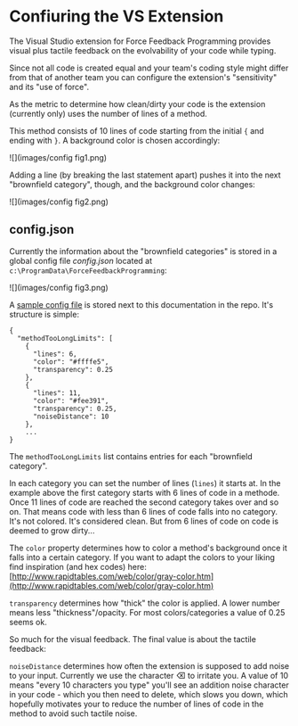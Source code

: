 # Confiuring the VS Extension

The Visual Studio extension for Force Feedback Programming provides visual plus tactile feedback on the evolvability of your code while typing.

Since not all code is created equal and your team's coding style might differ from that of another team you can configure the extension's "sensitivity" and its "use of force".

As the metric to determine how clean/dirty your code is the extension (currently only) uses the number of lines of a method.

This method consists of 10 lines of code starting from the initial `{` and ending with `}`. A background color is chosen accordingly:

![](images/config fig1.png)

Adding a line (by breaking the last statement apart) pushes it into the next "brownfield category", though, and the background color changes:

![](images/config fig2.png)

## config.json

Currently the information about the "brownfield categories" is stored in a global config file _config.json_ located at `c:\ProgramData\ForceFeedbackProgramming`:

![](images/config fig3.png)

A [sample config file](config.json) is stored next to this documentation in the repo. It's structure is simple:

```
{
  "methodTooLongLimits": [
    {
      "lines": 6,
      "color": "#ffffe5",
      "transparency": 0.25
    },
    {
      "lines": 11,
      "color": "#fee391",
      "transparency": 0.25,
      "noiseDistance": 10
    },
    ...
}
```
The `methodTooLongLimits` list contains entries for each "brownfield category".

In each category you can set the number of lines (`lines`) it starts at. In the example above the first category starts with 6 lines of code in a methode. Once 11 lines of code are reached the second category takes over and so on. That means code with less than 6 lines of code falls into no category. It's not colored. It's considered clean. But from 6 lines of code on code is deemed to grow dirty...

The `color` property determines how to color a method's background once it falls into a certain category. If you want to adapt the colors to your liking find inspiration (and hex codes) here: [http://www.rapidtables.com/web/color/gray-color.htm](http://www.rapidtables.com/web/color/gray-color.htm)

`transparency` determines how "thick" the color is applied. A lower number means less "thickness"/opacity. For most colors/categories a value of 0.25 seems ok.

So much for the visual feedback. The final value is about the tactile feedback:

`noiseDistance` determines how often the extension is supposed to add noise to your input. Currently we use the character ⌫ to irritate you. A value of 10 means "every 10 characters you type" you'll see an addition noise character in your code - which you then need to delete, which slows you down, which hopefully motivates your to reduce the number of lines of code in the method to avoid such tactile noise.


